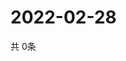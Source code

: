 # 2022-02-28
  共 0条

  <!-- BEGIN -->
  <!-- 最后更新时间Mon Feb 28 2022 11:03:18 GMT+0000 (Coordinated Universal Time) -->
  
  <!-- END -->
  
  